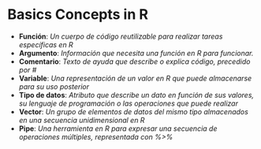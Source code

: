 # Basics Concepts in R

- **Función**: _Un cuerpo de código reutilizable para realizar tareas específicas en R_
- **Argumento**: _Información que necesita una función en R para funcionar._
- **Comentario**: _Texto de ayuda que describe o explica código, precedido por #_
- **Variable**: _Una representación de un valor en R que puede almacenarse para su uso posterior_
- **Tipo de datos**: _Atributo que describe un dato en función de sus valores, su lenguaje de programación o las operaciones que puede realizar_
- **Vector**: _Un grupo de elementos de datos del mismo tipo almacenados en una secuencia unidimensional en R_
- **Pipe**: _Una herramienta en R para expresar una secuencia de operaciones múltiples, representada con %>%_
